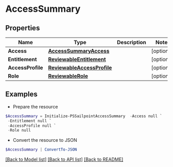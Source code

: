 # AccessSummary
## Properties

Name | Type | Description | Notes
------------ | ------------- | ------------- | -------------
**Access** | [**AccessSummaryAccess**](AccessSummaryAccess.md) |  | [optional] 
**Entitlement** | [**ReviewableEntitlement**](ReviewableEntitlement.md) |  | [optional] 
**AccessProfile** | [**ReviewableAccessProfile**](ReviewableAccessProfile.md) |  | [optional] 
**Role** | [**ReviewableRole**](ReviewableRole.md) |  | [optional] 

## Examples

- Prepare the resource
```powershell
$AccessSummary = Initialize-PSSailpointAccessSummary  -Access null `
 -Entitlement null `
 -AccessProfile null `
 -Role null
```

- Convert the resource to JSON
```powershell
$AccessSummary | ConvertTo-JSON
```

[[Back to Model list]](../README.md#documentation-for-models) [[Back to API list]](../README.md#documentation-for-api-endpoints) [[Back to README]](../README.md)

